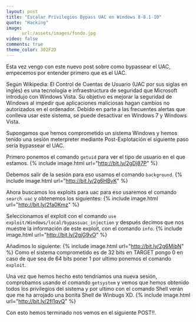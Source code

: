 ```yaml
---
layout: post
title: "Escalar Privilegios Bypass UAC en Windows 8-8.1-10"
quote: "Hacking"
image:
      url:/assets/images/fondo.jpg
video: false
comments: true
theme_color: 302F2D
---
```


Esta vez vengo con este nuevo post sobre como bypassear el UAC, empecemos por entender primero que es el UAC.

Según Wikipedia: El Control de Cuentas de Usuario (UAC por sus siglas en inglés) es una tecnología e infraestructura de seguridad que Microsoft introdujo con Windows Vista. Su objetivo es mejorar la seguridad de Windows al impedir que aplicaciones maliciosas hagan cambios no autorizados en el ordenador. Debido en parte a las frecuentes alertas que conlleva usar este sistema, se puede desactivar en Windows 7 y Windows Vista.

Supongamos que hemos comprometido un sistema Windows y hemos tenido una sesión meterpreter mediante Post-Explotación el siguiente paso sería bypassear el UAC.

Primero ponemos el comando `getuid` para ver el tipo de usuario en el que estamos.
{% include image.html url="http://bit.ly/2gDj87P" %}


Debemos salir de la sesión para eso usamos el comando `background`.
{% include image.html url="http://bit.ly/2g6HByK" %}


Ahora buscamos los exploits para uac para eso usaremos el comando `search uac` y obtenemos los siguientes:
{% include image.html url="http://bit.ly/2fa0Kmz" %}


Seleccionamos el exploit con el comando `use exploit/Windows/local/bypassuac_injection` y después decimos que nos muestre la información de este exploit, con el comando `info`.
{% include image.html url="http://bit.ly/2gjG9vO" %}


Añadimos lo siguiente:
{% include image.html url="http://bit.ly/2g6MibN" %}
Como el sistema comprometido es de 32 bits en TARGET pongo 0 en caso de que sea de 64 bits poner 1 por ultimo ponemos el comando `exploit`.


Una vez que hemos hecho esto tendríamos una nueva sesión, comprobamos usando el comando `getsystem` y vemos que hemos obtenido todos los privilegios del sistema y por ultimo con el comando Shell verán que me ha arrojado una bonita Shell de Winbugs XD.
{% include image.html url="http://bit.ly/2fI1qvQ" %}

Con esto hemos terminado nos vemos en el siguiente POST!!.   
